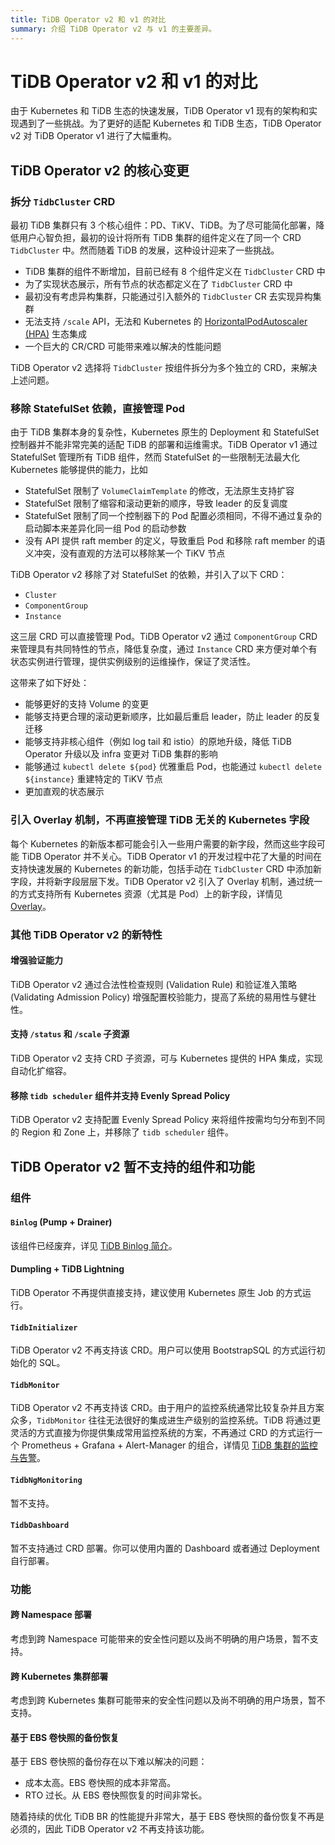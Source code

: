 ```yaml
---
title: TiDB Operator v2 和 v1 的对比
summary: 介绍 TiDB Operator v2 与 v1 的主要差异。
---
```


# TiDB Operator v2 和 v1 的对比

由于 Kubernetes 和 TiDB 生态的快速发展，TiDB Operator v1 现有的架构和实现遇到了一些挑战。为了更好的适配 Kubernetes 和 TiDB 生态，TiDB Operator v2 对 TiDB Operator v1 进行了大幅重构。

## TiDB Operator v2 的核心变更

### 拆分 `TidbCluster` CRD

最初 TiDB 集群只有 3 个核心组件：PD、TiKV、TiDB。为了尽可能简化部署，降低用户心智负担，最初的设计将所有 TiDB 集群的组件定义在了同一个 CRD `TidbCluster` 中。然而随着 TiDB 的发展，这种设计迎来了一些挑战。

- TiDB 集群的组件不断增加，目前已经有 8 个组件定义在 `TidbCluster` CRD 中
- 为了实现状态展示，所有节点的状态都定义在了 `TidbCluster` CRD 中
- 最初没有考虑异构集群，只能通过引入额外的 `TidbCluster` CR 去实现异构集群
- 无法支持 `/scale` API，无法和 Kubernetes 的 [HorizontalPodAutoscaler (HPA)](https://kubernetes.io/docs/tasks/run-application/horizontal-pod-autoscale/) 生态集成
- 一个巨大的 CR/CRD 可能带来难以解决的性能问题

TiDB Operator v2 选择将 `TidbCluster` 按组件拆分为多个独立的 CRD，来解决上述问题。

### 移除 StatefulSet 依赖，直接管理 Pod

由于 TiDB 集群本身的复杂性，Kubernetes 原生的 Deployment 和 StatefulSet 控制器并不能非常完美的适配 TiDB 的部署和运维需求。TiDB Operator v1 通过 StatefulSet 管理所有 TiDB 组件，然而 StatefulSet 的一些限制无法最大化 Kubernetes 能够提供的能力，比如

- StatefulSet 限制了 `VolumeClaimTemplate` 的修改，无法原生支持扩容
- StatefulSet 限制了缩容和滚动更新的顺序，导致 leader 的反复调度
- StatefulSet 限制了同一个控制器下的 Pod 配置必须相同，不得不通过复杂的启动脚本来差异化同一组 Pod 的启动参数
- 没有 API 提供 raft member 的定义，导致重启 Pod 和移除 raft member 的语义冲突，没有直观的方法可以移除某一个 TiKV 节点

TiDB Operator v2 移除了对 StatefulSet 的依赖，并引入了以下 CRD：

- `Cluster`
- `ComponentGroup`
- `Instance`

这三层 CRD 可以直接管理 Pod。TiDB Operator v2 通过 `ComponentGroup` CRD 来管理具有共同特性的节点，降低复杂度，通过 `Instance` CRD 来方便对单个有状态实例进行管理，提供实例级别的运维操作，保证了灵活性。

这带来了如下好处：

- 能够更好的支持 Volume 的变更
- 能够支持更合理的滚动更新顺序，比如最后重启 leader，防止 leader 的反复迁移
- 能够支持非核心组件（例如 log tail 和 istio）的原地升级，降低 TiDB Operator 升级以及 infra 变更对 TiDB 集群的影响
- 能够通过 `kubectl delete ${pod}` 优雅重启 Pod，也能通过 `kubectl delete ${instance}` 重建特定的 TiKV 节点
- 更加直观的状态展示

### 引入 Overlay 机制，不再直接管理 TiDB 无关的 Kubernetes 字段

每个 Kubernetes 的新版本都可能会引入一些用户需要的新字段，然而这些字段可能 TiDB Operator 并不关心。TiDB Operator v1 的开发过程中花了大量的时间在支持快速发展的 Kubernetes 的新功能，包括手动在 `TidbCluster` CRD 中添加新字段，并将新字段层层下发。TiDB Operator v2 引入了 Overlay 机制，通过统一的方式支持所有 Kubernetes 资源（尤其是 Pod）上的新字段，详情见 [Overlay](overlay.md)。

### 其他 TiDB Operator v2 的新特性

#### 增强验证能力

TiDB Operator v2 通过合法性检查规则 (Validation Rule) 和验证准入策略 (Validating Admission Policy) 增强配置校验能力，提高了系统的易用性与健壮性。

#### 支持 `/status` 和 `/scale` 子资源

TiDB Operator v2 支持 CRD 子资源，可与 Kubernetes 提供的 HPA 集成，实现自动化扩缩容。

#### 移除 `tidb scheduler` 组件并支持 Evenly Spread Policy

TiDB Operator v2 支持配置 Evenly Spread Policy 来将组件按需均匀分布到不同的 Region 和 Zone 上，并移除了 `tidb scheduler` 组件。

## TiDB Operator v2 暂不支持的组件和功能

### 组件

#### `Binlog` (Pump + Drainer)

该组件已经废弃，详见 [TiDB Binlog 简介](https://docs.pingcap.com/zh/tidb/v8.3/tidb-binlog-overview/)。

#### Dumpling + TiDB Lightning

TiDB Operator 不再提供直接支持，建议使用 Kubernetes 原生 Job 的方式运行。

#### `TidbInitializer`

TiDB Operator v2 不再支持该 CRD。用户可以使用 BootstrapSQL 的方式运行初始化的 SQL。

#### `TidbMonitor`

TiDB Operator v2 不再支持该 CRD。由于用户的监控系统通常比较复杂并且方案众多，`TidbMonitor` 往往无法很好的集成进生产级别的监控系统。TiDB 将通过更灵活的方式直接为你提供集成常用监控系统的方案，不再通过 CRD 的方式运行一个 Prometheus + Grafana + Alert-Manager 的组合，详情见 [TiDB 集群的监控与告警](monitor-a-tidb-cluster.md)。

#### `TidbNgMonitoring`

暂不支持。

#### `TidbDashboard`

暂不支持通过 CRD 部署。你可以使用内置的 Dashboard 或者通过 Deployment 自行部署。

### 功能

#### 跨 Namespace 部署

考虑到跨 Namespace 可能带来的安全性问题以及尚不明确的用户场景，暂不支持。

#### 跨 Kubernetes 集群部署

考虑到跨 Kubernetes 集群可能带来的安全性问题以及尚不明确的用户场景，暂不支持。

#### 基于 EBS 卷快照的备份恢复

基于 EBS 卷快照的备份存在以下难以解决的问题：

- 成本太高。EBS 卷快照的成本非常高。
- RTO 过长。从 EBS 卷快照恢复的时间非常长。

随着持续的优化 TiDB BR 的性能提升非常大，基于 EBS 卷快照的备份恢复不再是必须的，因此 TiDB Operator v2 不再支持该功能。
